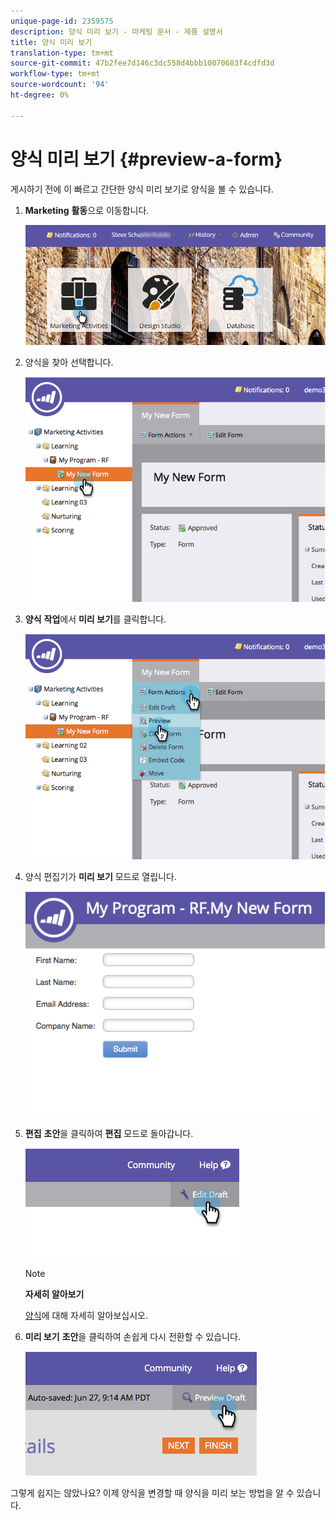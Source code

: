 ```yaml
---
unique-page-id: 2359575
description: 양식 미리 보기 - 마케팅 문서 - 제품 설명서
title: 양식 미리 보기
translation-type: tm+mt
source-git-commit: 47b2fee7d146c3dc558d4bbb10070683f4cdfd3d
workflow-type: tm+mt
source-wordcount: '94'
ht-degree: 0%

---
```



# 양식 미리 보기 {#preview-a-form}

게시하기 전에 이 빠르고 간단한 양식 미리 보기로 양식을 볼 수 있습니다.

1. **Marketing** **활동**&#x200B;으로 이동합니다.

   ![](assets/login-marketing-activities-6.png)

1. 양식을 찾아 선택합니다.

   ![](assets/image2014-9-15-17-3a45-3a51.png)

1. **양식** **작업**&#x200B;에서 **미리 보기**&#x200B;를 클릭합니다.

   ![](assets/image2014-9-15-17-3a46-3a9.png)

1. 양식 편집기가 **미리 보기** 모드로 열립니다.

   ![](assets/image2014-9-15-17-3a46-3a17.png)

1. **편집** **초안**&#x200B;을 클릭하여 **편집** 모드로 돌아갑니다.

   ![](assets/image2014-9-15-17-3a46-3a37.png)

   >[!NOTE]
   >
   >**자세히 알아보기**
   >
   >
   >[양식](http://docs.marketo.com/display/docs/forms)에 대해 자세히 알아보십시오.

1. **미리 보기** **초안**&#x200B;을 클릭하여 손쉽게 다시 전환할 수 있습니다.

   ![](assets/image2014-9-15-17-3a46-3a45.png)

그렇게 쉽지는 않았나요? 이제 양식을 변경할 때 양식을 미리 보는 방법을 알 수 있습니다.
